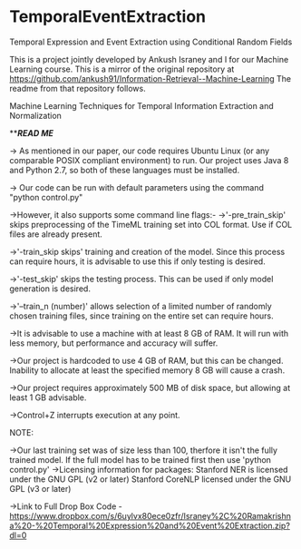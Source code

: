 # TemporalEventExtraction
Temporal Expression and Event Extraction using Conditional Random Fields

This is a project jointly developed by Ankush Israney and I for our Machine Learning course.
This is a mirror of the original repository at https://github.com/ankush91/Information-Retrieval--Machine-Learning
The readme from that repository follows.

Machine Learning Techniques for Temporal Information Extraction and Normalization

*********************READ ME*******************

-> As mentioned in our paper, our code requires Ubuntu Linux (or any comparable POSIX compliant environment) to run. Our project uses Java 8 and Python 2.7, so both of these languages must be installed.

-> Our code can be run with default parameters using the command "python control.py"

->However, it also supports some command line flags:- ->'-pre_train_skip' skips preprocessing of the TimeML training set into COL format. Use if COL files are already present.

->'-train_skip skips' training and creation of the model. Since this process can require hours, it is advisable to use this if only testing is desired.

->'-test_skip' skips the testing process. This can be used if only model generation is desired.

->'–train_n (number)' allows selection of a limited number of randomly chosen training files, since training on the entire set can require hours.

->It is advisable to use a machine with at least 8 GB of RAM. It will run with less memory, but performance and accuracy will suffer.

->Our project is hardcoded to use 4 GB of RAM, but this can be changed. Inability to allocate at least the specified memory 8 GB will cause a crash.

->Our project requires approximately 500 MB of disk space, but allowing at least 1 GB advisable.

->Control+Z interrupts execution at any point.

NOTE:

->Our last training set was of size less than 100, therfore it isn't the fully trained model. If the full model has to be trained first then use 'python control.py' ->Licensing information for packages: Stanford NER is licensed under the GNU GPL (v2 or later) Stanford CoreNLP licensed under the GNU GPL (v3 or later)

->Link to Full Drop Box Code - https://www.dropbox.com/s/6uylvx80ece0zfr/Israney%2C%20Ramakrishna%20-%20Temporal%20Expression%20and%20Event%20Extraction.zip?dl=0
